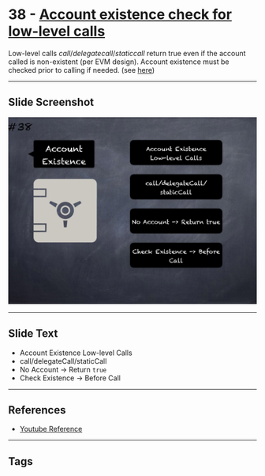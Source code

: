 # 38 - [Account existence check for low-level calls](Account%20existence%20check%20for%20low-level%20calls.md)
 Low-level calls _call_/_delegatecall_/_staticcall_ return true even if the account called is non-existent (per EVM design). Account existence must be checked prior to calling if needed. (see [here](https://github.com/crytic/slither/wiki/Detector-Documentation#low-level-calls))
___
## Slide Screenshot
![038.png](../images/pitfalls_and_best_practices101/038.png)
___
## Slide Text
- Account Existence Low-level Calls
- call/delegateCall/staticCall
- No Account -> Return `true`
- Check Existence -> Before Call
___
## References
- [Youtube Reference](https://youtu.be/fgXuHaZDenU?t=1381)
___
## Tags
